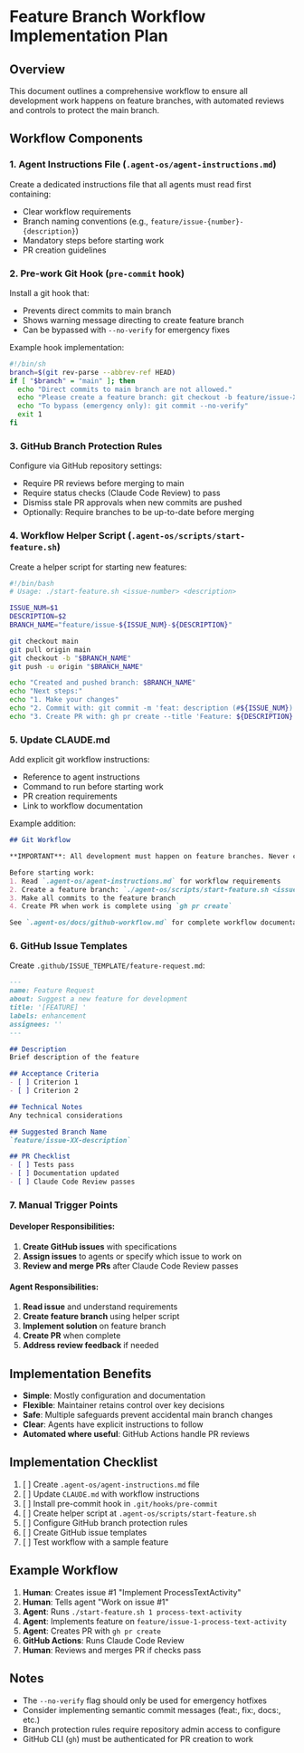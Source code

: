 # Feature Branch Workflow Implementation Plan

## Overview
This document outlines a comprehensive workflow to ensure all development work happens on feature branches, with automated reviews and controls to protect the main branch.

## Workflow Components

### 1. Agent Instructions File (`.agent-os/agent-instructions.md`)
Create a dedicated instructions file that all agents must read first containing:
- Clear workflow requirements
- Branch naming conventions (e.g., `feature/issue-{number}-{description}`)
- Mandatory steps before starting work
- PR creation guidelines

### 2. Pre-work Git Hook (`pre-commit` hook)
Install a git hook that:
- Prevents direct commits to main branch
- Shows warning message directing to create feature branch
- Can be bypassed with `--no-verify` for emergency fixes

Example hook implementation:
```bash
#!/bin/sh
branch=$(git rev-parse --abbrev-ref HEAD)
if [ "$branch" = "main" ]; then
  echo "Direct commits to main branch are not allowed."
  echo "Please create a feature branch: git checkout -b feature/issue-XX-description"
  echo "To bypass (emergency only): git commit --no-verify"
  exit 1
fi
```

### 3. GitHub Branch Protection Rules
Configure via GitHub repository settings:
- Require PR reviews before merging to main
- Require status checks (Claude Code Review) to pass
- Dismiss stale PR approvals when new commits are pushed
- Optionally: Require branches to be up-to-date before merging

### 4. Workflow Helper Script (`.agent-os/scripts/start-feature.sh`)
Create a helper script for starting new features:
```bash
#!/bin/bash
# Usage: ./start-feature.sh <issue-number> <description>

ISSUE_NUM=$1
DESCRIPTION=$2
BRANCH_NAME="feature/issue-${ISSUE_NUM}-${DESCRIPTION}"

git checkout main
git pull origin main
git checkout -b "$BRANCH_NAME"
git push -u origin "$BRANCH_NAME"

echo "Created and pushed branch: $BRANCH_NAME"
echo "Next steps:"
echo "1. Make your changes"
echo "2. Commit with: git commit -m 'feat: description (#${ISSUE_NUM})'"
echo "3. Create PR with: gh pr create --title 'Feature: ${DESCRIPTION} (#${ISSUE_NUM})'"
```

### 5. Update CLAUDE.md
Add explicit git workflow instructions:
- Reference to agent instructions
- Command to run before starting work
- PR creation requirements
- Link to workflow documentation

Example addition:
```markdown
## Git Workflow

**IMPORTANT**: All development must happen on feature branches. Never commit directly to main.

Before starting work:
1. Read `.agent-os/agent-instructions.md` for workflow requirements
2. Create a feature branch: `./agent-os/scripts/start-feature.sh <issue-number> <description>`
3. Make all commits to the feature branch
4. Create PR when work is complete using `gh pr create`

See `.agent-os/docs/github-workflow.md` for complete workflow documentation.
```

### 6. GitHub Issue Templates
Create `.github/ISSUE_TEMPLATE/feature-request.md`:
```markdown
---
name: Feature Request
about: Suggest a new feature for development
title: '[FEATURE] '
labels: enhancement
assignees: ''
---

## Description
Brief description of the feature

## Acceptance Criteria
- [ ] Criterion 1
- [ ] Criterion 2

## Technical Notes
Any technical considerations

## Suggested Branch Name
`feature/issue-XX-description`

## PR Checklist
- [ ] Tests pass
- [ ] Documentation updated
- [ ] Claude Code Review passes
```

### 7. Manual Trigger Points

#### Developer Responsibilities:
1. **Create GitHub issues** with specifications
2. **Assign issues** to agents or specify which issue to work on
3. **Review and merge PRs** after Claude Code Review passes

#### Agent Responsibilities:
1. **Read issue** and understand requirements
2. **Create feature branch** using helper script
3. **Implement solution** on feature branch
4. **Create PR** when complete
5. **Address review feedback** if needed

## Implementation Benefits

- **Simple**: Mostly configuration and documentation
- **Flexible**: Maintainer retains control over key decisions
- **Safe**: Multiple safeguards prevent accidental main branch changes
- **Clear**: Agents have explicit instructions to follow
- **Automated where useful**: GitHub Actions handle PR reviews

## Implementation Checklist

1. [ ] Create `.agent-os/agent-instructions.md` file
2. [ ] Update `CLAUDE.md` with workflow instructions
3. [ ] Install pre-commit hook in `.git/hooks/pre-commit`
4. [ ] Create helper script at `.agent-os/scripts/start-feature.sh`
5. [ ] Configure GitHub branch protection rules
6. [ ] Create GitHub issue templates
7. [ ] Test workflow with a sample feature

## Example Workflow

1. **Human**: Creates issue #1 "Implement ProcessTextActivity"
2. **Human**: Tells agent "Work on issue #1"
3. **Agent**: Runs `./start-feature.sh 1 process-text-activity`
4. **Agent**: Implements feature on `feature/issue-1-process-text-activity`
5. **Agent**: Creates PR with `gh pr create`
6. **GitHub Actions**: Runs Claude Code Review
7. **Human**: Reviews and merges PR if checks pass

## Notes

- The `--no-verify` flag should only be used for emergency hotfixes
- Consider implementing semantic commit messages (feat:, fix:, docs:, etc.)
- Branch protection rules require repository admin access to configure
- GitHub CLI (`gh`) must be authenticated for PR creation to work